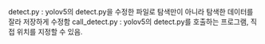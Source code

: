 detect.py : yolov5의 detect.py을 수정한 파일로 탐색만이 아니라 탐색한 데이터를 잘라 저장하게 수정함
call_detect.py : yolov5의 detect.py를 호출하는 프로그램, 직접 위치를 지정할 수 있음.
